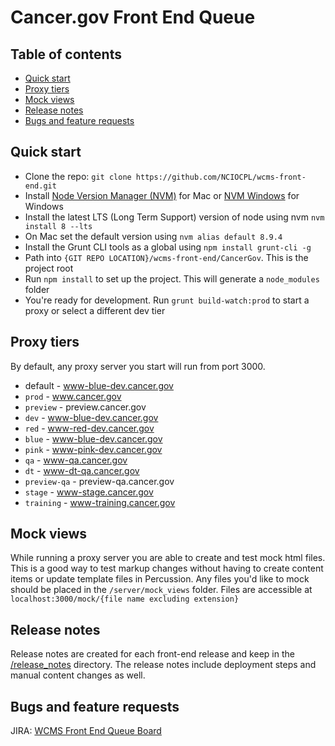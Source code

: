 # Cancer.gov Front End Queue

## Table of contents

- [Quick start](#quick-start)
- [Proxy tiers](#tiers)
- [Mock views](#mock-views)
- [Release notes](#release-notes)
- [Bugs and feature requests](#bugs-and-feature-requests)


## Quick start

- Clone the repo: `git clone https://github.com/NCIOCPL/wcms-front-end.git`
- Install [Node Version Manager (NVM)](https://github.com/creationix/nvm) for Mac or [NVM Windows](https://github.com/coreybutler/nvm-windows) for Windows
- Install the latest LTS (Long Term Support) version of node using nvm `nvm install 8 --lts`
- On Mac set the default version using `nvm alias default 8.9.4`
- Install the Grunt CLI tools as a global using `npm install grunt-cli -g`
- Path into `{GIT REPO LOCATION}/wcms-front-end/CancerGov`. This is the project root
- Run `npm install` to set up the project. This will generate a `node_modules` folder
- You're ready for development. Run `grunt build-watch:prod` to start a proxy or select a different dev tier


## Proxy tiers

By default, any proxy server you start will run from port 3000.

- default - www-blue-dev.cancer.gov
- `prod` - www.cancer.gov
- `preview` - preview.cancer.gov
- `dev` - www-blue-dev.cancer.gov
- `red` - www-red-dev.cancer.gov
- `blue` - www-blue-dev.cancer.gov
- `pink` - www-pink-dev.cancer.gov
- `qa` - www-qa.cancer.gov
- `dt` - www-dt-qa.cancer.gov
- `preview-qa` - preview-qa.cancer.gov
- `stage` - www-stage.cancer.gov
- `training` - www-training.cancer.gov


## Mock views
While running a proxy server you are able to create and test mock html files. This is a good way to test markup changes without having to create content items or update template files in Percussion. Any files you'd like to mock should be placed in the `/server/mock_views` folder. Files are accessible at `localhost:3000/mock/{file name excluding extension}`

## Release notes
Release notes are created for each front-end release and keep in the [/release_notes](https://github.com/NCIOCPL/wcms-front-end/tree/master/CancerGov/release_notes) directory. The release notes include deployment steps and manual content changes as well.

## Bugs and feature requests
JIRA: [WCMS Front End Queue Board](https://tracker.nci.nih.gov/secure/RapidBoard.jspa?rapidView=344)